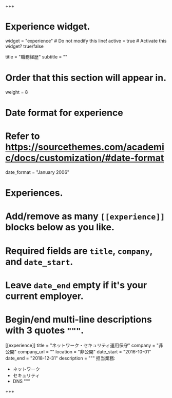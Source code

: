 +++
# Experience widget.
widget = "experience"  # Do not modify this line!
active = true  # Activate this widget? true/false

title = "職務経歴"
subtitle = ""

# Order that this section will appear in.
weight = 8

# Date format for experience
#   Refer to https://sourcethemes.com/academic/docs/customization/#date-format
date_format = "January 2006"

# Experiences.
#   Add/remove as many `[[experience]]` blocks below as you like.
#   Required fields are `title`, `company`, and `date_start`.
#   Leave `date_end` empty if it's your current employer.
#   Begin/end multi-line descriptions with 3 quotes `"""`.
[[experience]]
  title = "ネットワーク・セキュリティ運用保守"
  company = "非公開"
  company_url = ""
  location = "非公開"
  date_start = "2016-10-01"
  date_end = "2018-12-31"
  description = """
  担当業務:

  * ネットワーク
  * セキュリティ
  * DNS
  """

+++
